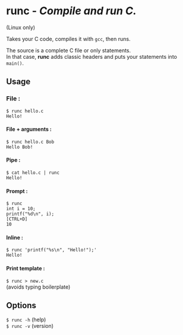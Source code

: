 # runc - *Compile and run C.* 
(Linux only)

Takes your C code, compiles it with `gcc`, then runs.  

The source is a complete C file or only statements.  
In that case, **runc** adds classic headers and puts your statements into `main()`.

## Usage

### File :
```
$ runc hello.c  
Hello!
```  

#### File + arguments :
```
$ runc hello.c Bob    
Hello Bob!
```

#### Pipe :    
```
$ cat hello.c | runc  
Hello!
```

#### Prompt :  
```
$ runc  
int i = 10;  
printf("%d\n", i);  
[CTRL+D]  
10
```

#### Inline :
```
$ runc 'printf("%s\n", "Hello!");'  
Hello!
```

#### Print template :
`$ runc > new.c`  
(avoids typing boilerplate)  

## Options

`$ runc -h`    (help)  
`$ runc -v`    (version)